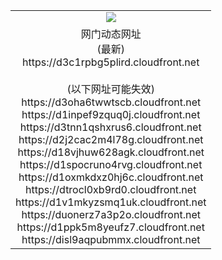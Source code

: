 ﻿<table>
  <tr></tr>
  <tr><td colspan=2 align=center><img src="https://d3c1rpbg5plird.cloudfront.net/Up/oGate.jpg" /></td></tr>
  <tr><td colspan=2 align=center>网门动态网址<br/>(最新)
<br>https://d3c1rpbg5plird.cloudfront.net
<br/><br/>(以下网址可能失效)
<br>https://d3oha6twwtscb.cloudfront.net
<br>https://d1inpef9zquq0j.cloudfront.net
<br>https://d3tnn1qshxrus6.cloudfront.net
<br>https://d2j2cac2m4l78g.cloudfront.net
<br>https://d18vjhuw628agk.cloudfront.net
<br>https://d1spocruno4rvg.cloudfront.net
<br>https://d1oxmkdxz0hj6c.cloudfront.net
<br>https://dtrocl0xb9rd0.cloudfront.net
<br>https://d1v1mkyzsmq1uk.cloudfront.net
<br>https://duonerz7a3p2o.cloudfront.net
<br>https://d1ppk5m8yeufz7.cloudfront.net
<br>https://disl9aqpubmmx.cloudfront.net
    </td>
  </tr>
</table>
